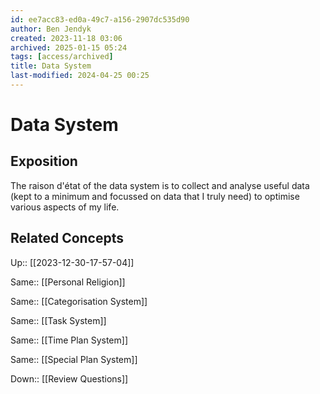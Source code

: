 ```yaml
---
id: ee7acc83-ed0a-49c7-a156-2907dc535d90
author: Ben Jendyk
created: 2023-11-18 03:06
archived: 2025-01-15 05:24
tags: [access/archived] 
title: Data System
last-modified: 2024-04-25 00:25
---
```


# Data System

## Exposition

The raison d'état of the data system is to collect and analyse useful data (kept to a minimum and focussed on data that I truly need) to optimise various aspects of my life.

## Related Concepts

Up:: [[2023-12-30-17-57-04]]

Same:: [[Personal Religion]]

Same:: [[Categorisation System]]

Same:: [[Task System]]

Same:: [[Time Plan System]]

Same:: [[Special Plan System]]

Down:: [[Review Questions]]
